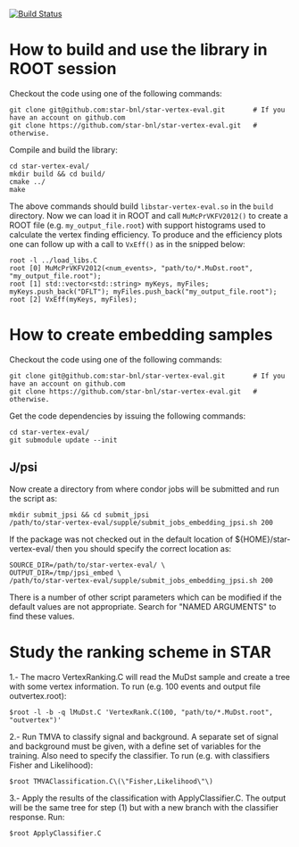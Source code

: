 [![Build Status](https://travis-ci.org/star-bnl/star-vertex-eval.svg?branch=master)](https://travis-ci.org/star-bnl/star-vertex-eval)


How to build and use the library in ROOT session
================================================

Checkout the code using one of the following commands:

    git clone git@github.com:star-bnl/star-vertex-eval.git       # If you have an account on github.com
    git clone https://github.com/star-bnl/star-vertex-eval.git   # otherwise.

Compile and build the library:

    cd star-vertex-eval/
    mkdir build && cd build/
    cmake ../
    make

The above commands should build `libstar-vertex-eval.so` in the `build`
directory. Now we can load it in ROOT and call `MuMcPrVKFV2012()` to create a
ROOT file (e.g. `my_output_file.root`) with support histograms used to calculate
the vertex finding efficiency. To produce and the efficiency plots one can
follow up with a call to `VxEff()` as in the snipped below:

    root -l ../load_libs.C
    root [0] MuMcPrVKFV2012(<num_events>, "path/to/*.MuDst.root", "my_output_file.root");
    root [1] std::vector<std::string> myKeys, myFiles; myKeys.push_back("DFLT"); myFiles.push_back("my_output_file.root");
    root [2] VxEff(myKeys, myFiles);


How to create embedding samples
===============================

Checkout the code using one of the following commands:

    git clone git@github.com:star-bnl/star-vertex-eval.git       # If you have an account on github.com
    git clone https://github.com/star-bnl/star-vertex-eval.git   # otherwise.

Get the code dependencies by issuing the following commands:

    cd star-vertex-eval/
    git submodule update --init


J/psi
-----

Now create a directory from where condor jobs will be submitted and run the
script as:

    mkdir submit_jpsi && cd submit_jpsi
    /path/to/star-vertex-eval/supple/submit_jobs_embedding_jpsi.sh 200

If the package was not checked out in the default location of
${HOME}/star-vertex-eval/ then you should specify the correct location as:

    SOURCE_DIR=/path/to/star-vertex-eval/ \
    OUTPUT_DIR=/tmp/jpsi_embed \
    /path/to/star-vertex-eval/supple/submit_jobs_embedding_jpsi.sh 200

There is a number of other script parameters which can be modified if the
default values are not appropriate. Search for "NAMED ARGUMENTS" to find these
values.


Study the ranking scheme in STAR
================================

1.- The macro VertexRanking.C will read the MuDst sample and create a tree with some vertex information. To run (e.g. 100 events and output file outvertex.root):

    $root -l -b -q lMuDst.C 'VertexRank.C(100, "path/to/*.MuDst.root", "outvertex")'

2.- Run TMVA to classify signal and background. A separate set of signal and background must be given, with a define set of variables for the training. Also need to specify the classifier. To run (e.g. with classifiers Fisher and Likelihood):

    $root TMVAClassification.C\(\"Fisher,Likelihood\"\)

3.- Apply the results of the classification with ApplyClassifier.C. The output will be the same tree for step (1) but with a new branch with the classifier response. Run:

    $root ApplyClassifier.C
